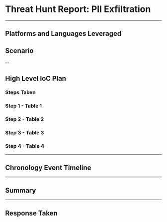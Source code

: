 # Threat Hunt Report: PII Exfiltration

---
## Platforms and Languages Leveraged

## Scenario

--
## High Level IoC Plan

### Steps Taken

### Step 1 - Table 1

### Step 2 - Table 2

### Step 3 - Table 3

### Step 4 - Table 4

---

## Chronology Event Timeline

---
## Summary

---

## Response Taken
